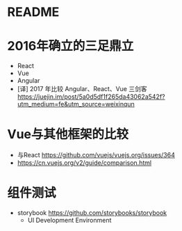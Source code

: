 # README

# 2016年确立的三足鼎立

- React
- Vue
- Angular
- [译] 2017 年比较 Angular、React、Vue 三剑客 <https://juejin.im/post/5a0d5df1f265da43062a542f?utm_medium=fe&utm_source=weixinqun>

# Vue与其他框架的比较

- 与React https://github.com/vuejs/vuejs.org/issues/364
- https://cn.vuejs.org/v2/guide/comparison.html

# 组件测试

- storybook https://github.com/storybooks/storybook
  - UI Development Environment